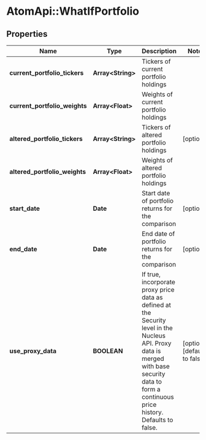 # AtomApi::WhatIfPortfolio

## Properties
Name | Type | Description | Notes
------------ | ------------- | ------------- | -------------
**current_portfolio_tickers** | **Array&lt;String&gt;** | Tickers of current portfolio holdings | 
**current_portfolio_weights** | **Array&lt;Float&gt;** | Weights of current portfolio holdings | 
**altered_portfolio_tickers** | **Array&lt;String&gt;** | Tickers of altered portfolio holdings | [optional] 
**altered_portfolio_weights** | **Array&lt;Float&gt;** | Weights of altered portfolio holdings | 
**start_date** | **Date** | Start date of portfolio returns for the comparison | [optional] 
**end_date** | **Date** | End date of portfolio returns for the comparison | [optional] 
**use_proxy_data** | **BOOLEAN** | If true, incorporate proxy price data as defined at the Security level in the Nucleus API. Proxy data is merged with base security data to form a continuous price history. Defaults to false. | [optional] [default to false]


